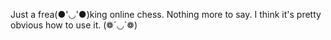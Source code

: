Just a frea(●'◡'●)king online chess. Nothing more to say. I think it's pretty obvious how to use it. (❁´◡`❁)
